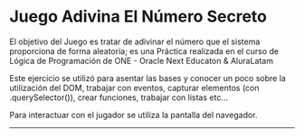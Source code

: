 # Juego Adivina El Número Secreto

El objetivo del Juego es tratar de adivinar el número que el sistema proporciona de forma aleatoria; es una Práctica realizada en el curso de Lógica de 
Programación de ONE - Oracle Next Educaton & AluraLatam

Este ejercicio se utilizó para asentar las bases y conocer un poco sobre la utilización del DOM, trabajar con eventos, capturar elementos (con .querySelector()), 
crear funciones, trabajar con listas etc...

Para interactuar con el jugador se utiliza la pantalla del navegador.

---
